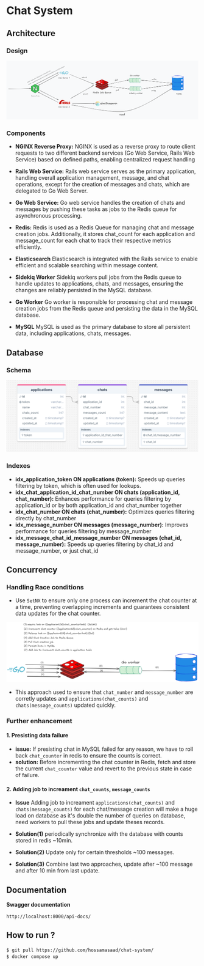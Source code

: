 # Chat System

## Architecture

### Design
![alt design](/assets/arch.png)

### Components

- **NGINX Reverse Proxy:** NGINX is used as a reverse proxy to route client requests to two different backend services (Go Web Service, Rails Web Service) based on defined paths, enabling centralized request handling

- **Rails Web Service:** Rails web service serves as the primary application, handling overall application management, message, and chat operations, except for the creation of messages and chats, which are delegated to Go Web Server.

- **Go Web Service:** Go web service handles the creation of chats and messages by pushing these tasks as jobs to the Redis queue for asynchronous processing.

- **Redis:** Redis is used as a Redis Queue for managing chat and message creation jobs. Additionally, it stores chat_count for each application and message_count for each chat to track their respective metrics efficiently.

- **Elasticsearch** Elasticsearch is integrated with the Rails service to enable efficient and scalable searching within message content.

- **Sidekiq Worker** Sidekiq workers pull jobs from the Redis queue to handle updates to applications, chats, and messages, ensuring the changes are reliably persisted in the MySQL database.

- **Go Worker** Go worker is responsible for processing chat and message creation jobs from the Redis queue and persisting the data in the MySQL database.

- **MySQL** MySQL is used as the primary database to store all persistent data, including applications, chats, messages.

## Database

### Schema
![alt schema](/assets/schema.png)

### Indexes
- **idx_application_token ON applications (token):** Speeds up queries filtering by token, which is often used for lookups.
- **idx_chat_application_id_chat_number ON chats (application_id, chat_number):** Enhances performance for queries filtering by application_id or by both application_id and chat_number together
- **idx_chat_number ON chats (chat_number):** Optimizes queries filtering directly by chat_number
- **idx_message_number ON messages (message_number):**  Improves performance for queries filtering by message_number
- **idx_message_chat_id_message_number ON messages (chat_id, message_number):** Speeds up queries filtering by chat_id and message_number, or just chat_id

## Concurrency 

### Handling Race conditions
- Use `SetNX` to ensure only one process can increment the chat counter at a time, preventing overlapping increments and guarantees consistent data updates for the chat counter.

![alt concurrent](/assets/concurrency.png)

- This approach used to ensure that `chat_number` and `message_number` are corretly updates and `applications(chat_counts)` and `chats(message_counts)` updated quickly.


### Further enhancement

#### 1. Presisting data failure
- **issue:** If presisting chat in MySQL failed for any reason, we have to roll back `chat_counter` in redis to ensure the counts is correct.
- **solution:** Before incrementing the chat counter in Redis, fetch and store the current `chat_counter` value and revert to the previous state in case of failure.


#### 2. Adding job to increament `chat_counts`, `message_counts`

- **Issue** Adding job to increament `applications(chat_counts)` and `chats(message_counts)` for each chat/message creation will make a huge load on database as it's double the number of queries on database, need workers to pull these jobs and update theses records.

- **Solution(1)** periodically synchronize with the database with counts stored in redis ~10min.

- **Solution(2)** Update only for certain thresholds ~100 messages.

- **Solution(3)** Combine last two approaches, update after ~100 message and after 10 min from last update.

## Documentation

**Swagger documentation**
```
http://localhost:8000/api-docs/
```

## How to run ?

```bash
$ git pull https://github.com/hossamasaad/chat-system/
$ docker compose up
```